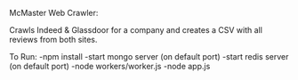 McMaster Web Crawler:

Crawls Indeed & Glassdoor for a company
and creates a CSV with all reviews from
both sites.

To Run:
-npm install
-start mongo server (on default port)
-start redis server (on default port)
-node workers/worker.js
-node app.js

